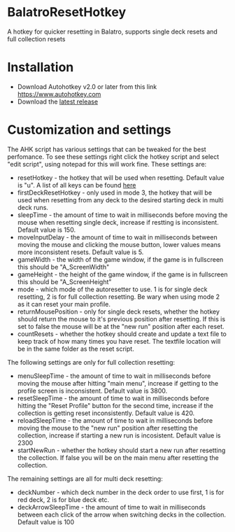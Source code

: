 # BalatroResetHotkey
 A hotkey for quicker resetting in Balatro, supports single deck resets and full collection resets

# Installation
* Download Autohotkey v2.0 or later from this link https://www.autohotkey.com
* Download the [latest release](https://github.com/EvilPancake123/BalatroResetHotkey/releases/latest)

# Customization and settings
The AHK script has various settings that can be tweaked for the best perfomance. To see these settings right click the hotkey script and select "edit script", using notepad for this will work fine. These settings are:
* resetHotkey - the hotkey that will be used when resetting. Default value is "u". A list of all keys can be found [here](https://www.autohotkey.com/docs/v2/KeyList.htm)
* firstDeckResetHotkey - only used in mode 3, the hotkey that will be used when resetting from any deck to the desired starting deck in multi deck runs.
* sleepTime - the amount of time to wait in milliseconds before moving the mouse when resetting single deck, increase if restting is inconsistent. Default value is 150.
* moveInputDelay - the amount of time to wait in milliseconds between moving the mouse and clicking the mouse button, lower values means more inconsistent resets. Default value is 5.
* gameWidth - the width of the game window, if the game is in fullscreen this should be "A_ScreenWidth"
* gameHeight - the height of the game window, if the game is in fullscreen this should be "A_ScreenHeight"
* mode - which mode of the autoresetter to use. 1 is for single deck resetting, 2 is for full collection resetting. Be wary when using mode 2 as it can reset your main profile.
* returnMousePosition - only for single deck resets, whether the hotkey should return the mouse to it's previous position after resetting. If this is set to false the mouse will be at the "new run" position after each reset.
* countResets - whether the hotkey should create and update a text file to keep track of how many times you have reset. The textfile location will be in the same folder as the reset script.

The following settings are only for full collection resetting:
* menuSleepTime - the amount of time to wait in milliseconds before moving the mouse after hitting "main menu", increase if getting to the profile screen is inconsistent. Default value is 3800.
* resetSleepTime - the amount of time to wait in milliseconds before hitting the "Reset Profile" button for the second time, increase if the collection is getting reset inconsistently. Default value is 420.
* reloadSleepTime - the amount of time to wait in milliseconds before moving the mouse to the "new run" position after resetting the collection, increase if starting a new run is incosistent. Default value is 2300
* startNewRun - whether the hotkey should start a new run after resetting the collection. If false you will be on the main menu after resetting the collection.

The remaining settings are all for multi deck resetting:
* deckNumber - which deck number in the deck order to use first, 1 is for red deck, 2 is for blue deck etc.
* deckArrowSleepTime - the amount of time to wait in milliseconds between each click of the arrow when switching decks in the collection. Default value is 100
